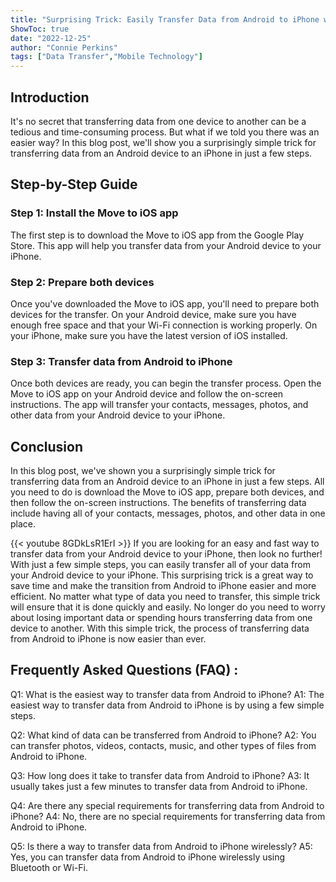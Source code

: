 ```yaml
---
title: "Surprising Trick: Easily Transfer Data from Android to iPhone with Just a Few Simple Steps!"
ShowToc: true 
date: "2022-12-25"
author: "Connie Perkins" 
tags: ["Data Transfer","Mobile Technology"]
---
```

## Introduction

It's no secret that transferring data from one device to another can be a tedious and time-consuming process. But what if we told you there was an easier way? In this blog post, we'll show you a surprisingly simple trick for transferring data from an Android device to an iPhone in just a few steps. 

## Step-by-Step Guide

### Step 1: Install the Move to iOS app

The first step is to download the Move to iOS app from the Google Play Store. This app will help you transfer data from your Android device to your iPhone.

### Step 2: Prepare both devices

Once you've downloaded the Move to iOS app, you'll need to prepare both devices for the transfer. On your Android device, make sure you have enough free space and that your Wi-Fi connection is working properly. On your iPhone, make sure you have the latest version of iOS installed.

### Step 3: Transfer data from Android to iPhone

Once both devices are ready, you can begin the transfer process. Open the Move to iOS app on your Android device and follow the on-screen instructions. The app will transfer your contacts, messages, photos, and other data from your Android device to your iPhone.

## Conclusion

In this blog post, we've shown you a surprisingly simple trick for transferring data from an Android device to an iPhone in just a few steps. All you need to do is download the Move to iOS app, prepare both devices, and then follow the on-screen instructions. The benefits of transferring data include having all of your contacts, messages, photos, and other data in one place.

{{< youtube 8GDkLsR1ErI >}} 
If you are looking for an easy and fast way to transfer data from your Android device to your iPhone, then look no further! With just a few simple steps, you can easily transfer all of your data from your Android device to your iPhone. This surprising trick is a great way to save time and make the transition from Android to iPhone easier and more efficient. No matter what type of data you need to transfer, this simple trick will ensure that it is done quickly and easily. No longer do you need to worry about losing important data or spending hours transferring data from one device to another. With this simple trick, the process of transferring data from Android to iPhone is now easier than ever.

## Frequently Asked Questions (FAQ) :
Q1: What is the easiest way to transfer data from Android to iPhone?
A1: The easiest way to transfer data from Android to iPhone is by using a few simple steps.

Q2: What kind of data can be transferred from Android to iPhone?
A2: You can transfer photos, videos, contacts, music, and other types of files from Android to iPhone.

Q3: How long does it take to transfer data from Android to iPhone?
A3: It usually takes just a few minutes to transfer data from Android to iPhone.

Q4: Are there any special requirements for transferring data from Android to iPhone?
A4: No, there are no special requirements for transferring data from Android to iPhone.

Q5: Is there a way to transfer data from Android to iPhone wirelessly?
A5: Yes, you can transfer data from Android to iPhone wirelessly using Bluetooth or Wi-Fi.


